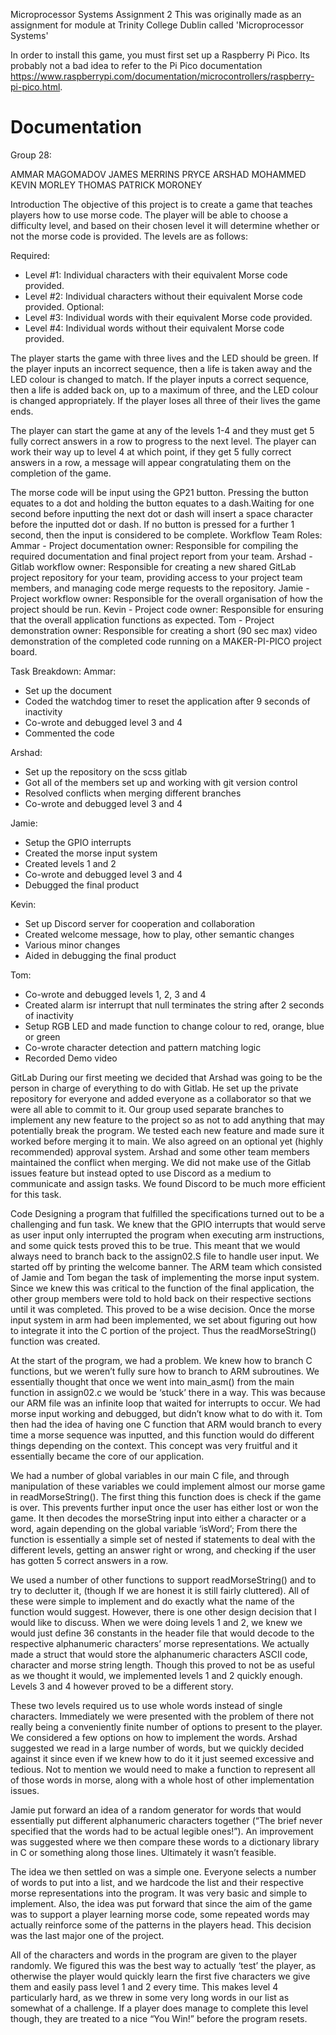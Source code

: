 Microprocessor Systems
Assignment 2
This was originally made as an assignment for module at Trinity College Dublin called 'Microprocessor Systems' 




In order to install this game, you must first set up a Raspberry Pi Pico. 
Its probably not a bad idea to refer to the Pi Pico documentation https://www.raspberrypi.com/documentation/microcontrollers/raspberry-pi-pico.html.




# Documentation 

Group 28:


AMMAR MAGOMADOV
JAMES MERRINS PRYCE
ARSHAD MOHAMMED
KEVIN MORLEY
THOMAS PATRICK MORONEY

Introduction
The objective of this project is to create a game that teaches players how to use morse code. The player will be able to choose a difficulty level, and based on their chosen level  it will determine whether or not the morse code is provided.  The levels are as follows:


Required:
* Level #1: Individual characters with their equivalent Morse code provided.
* Level #2: Individual characters without their equivalent Morse code provided.
Optional:
* Level #3: Individual words with their equivalent Morse code provided.
* Level #4: Individual words without their equivalent Morse code provided.


The player starts the game with three lives and the LED should be green. If the player inputs an incorrect sequence, then a life is taken away and the LED colour is changed to match. If the player inputs a correct sequence, then a life is added back on, up to a maximum of three, and the LED colour is changed appropriately. If the player loses all three of their lives  the game ends.


The player can start the game at any of the  levels 1-4 and they must get 5 fully correct answers in a row to progress to the next level. The player can work their way up to level 4 at which point, if they get 5 fully correct answers in a row, a message will appear congratulating them on the completion of the game.


The morse code will be input using the GP21 button. Pressing the button equates to a dot and holding the button equates to a dash.Waiting for one second before inputting the next dot or dash will insert a space character before the inputted dot or dash. If no button is pressed for a further 1 second, then the input is considered to be complete. 
Workflow
Team Roles:
Ammar - Project documentation owner:
Responsible for compiling the required documentation and final project report from your team.
Arshad - Gitlab workflow owner:
Responsible for creating a new shared GitLab project repository for your team, providing access to your project team members, and managing code merge requests to the repository.
Jamie - Project workflow owner:
Responsible for the overall organisation of how the project should be run.
Kevin - Project code owner:
Responsible for ensuring that the overall application functions as expected.
Tom - Project demonstration owner:
Responsible for creating a short (90 sec max) video demonstration of the completed code running on a MAKER-PI-PICO project board.




Task Breakdown:
Ammar:
* Set up the document
* Coded the watchdog timer to reset the application after 9 seconds of inactivity
* Co-wrote and debugged level 3 and 4
* Commented the code






Arshad:
* Set up the repository on the scss gitlab
* Got all of the members set up and working with git version control
* Resolved conflicts when merging different branches
* Co-wrote and debugged level 3 and 4


Jamie: 
* Setup the GPIO interrupts
* Created the morse input system
* Created levels 1 and 2
* Co-wrote and debugged level 3 and 4
* Debugged the final product


Kevin:
* Set up Discord server for cooperation and collaboration
* Created welcome message, how to play, other semantic changes
* Various minor changes
* Aided in debugging the final product


Tom:
* Co-wrote and debugged levels 1, 2, 3 and 4
* Created alarm isr interrupt that null terminates the string after 2 seconds of inactivity
* Setup RGB LED and made function to change colour to red, orange, blue or green
* Co-wrote character detection and pattern matching logic
* Recorded Demo video


GitLab 
During our first meeting we decided that Arshad was going to be the person in charge of everything to do with Gitlab. He set up the private repository for everyone and added everyone as a collaborator so that we were all able to commit to it. Our group used separate branches to implement any new feature to the project so as not to add anything that may potentially break the program. We tested each new feature and made sure it worked before merging it to main. We also agreed on an optional yet (highly recommended) approval system. Arshad and some other team members maintained the conflict when merging.  We did not make use of the Gitlab issues feature but instead opted to use Discord as a medium to communicate and assign tasks. We found Discord to be much more efficient for this task. 


Code
Designing a program that fulfilled the specifications turned out to be a challenging and fun task. We knew that the GPIO interrupts that would serve as user input only interrupted the program when executing arm instructions, and some quick tests proved this to be true. This meant that we would always need to branch back to the assign02.S file to handle user input. We started off by printing the welcome banner. The ARM team which consisted of Jamie and Tom began the task of implementing the morse input system. Since we knew this was critical to the function of the final application, the other group members were told to hold back on their respective sections until it was completed. This proved to be a wise decision. Once the morse input system in arm had been implemented, we set about figuring out how to integrate it into the C portion of the project. Thus the readMorseString() function was created.


At the start of the program, we had a problem. We knew how to branch C functions, but we weren’t fully sure how to branch to ARM subroutines. We essentially thought that once we went into main_asm()  from the main function in assign02.c we would be ‘stuck’ there in a way. This was because our ARM file was an infinite loop that waited for interrupts to occur. We had morse input working and debugged, but didn’t know what to do with it. Tom then had the idea of having one C function that ARM would branch to every time a morse sequence was inputted, and this function would do different things depending on the context. This concept was very fruitful and it essentially became the core of our application.


We had a number of global variables in our main C file, and through manipulation of these variables we could implement almost our morse game in readMorseString(). The first thing this function does is check if the game is over. This prevents further input once the user has either lost or won the game. It then decodes the morseString input into either a character or a word, again depending on the global variable ‘isWord’; From there the function is essentially a simple set of nested if statements to deal with the different levels, getting an answer right or wrong, and checking if the user has gotten 5 correct answers in a row.


We used a number of other functions to support readMorseString() and to try to declutter it, (though If we are honest it is still fairly cluttered). All of these were simple to implement and do exactly what the name of the function would suggest. However, there is one other design decision that I would like to discuss. When we were doing levels 1 and 2, we knew we would just define 36 constants in the header file that would decode to the respective alphanumeric characters’ morse representations.
We actually made a struct that would store the alphanumeric characters ASCII code, character and morse string length. Though this proved to not be as useful as we thought it would, we implemented levels 1 and 2 quickly enough. Levels 3 and 4 however proved to be a different story. 


These two levels required us to use whole words instead of single characters. Immediately we were presented with the problem of there not really being a conveniently finite number of options to present to the player. We considered a few options on how to implement the words. Arshad suggested we read in a large number of words, but we quickly decided against it since even if we knew how to do it it just seemed excessive and tedious. Not to mention we would need to make a function to represent all of those words in morse, along with a whole host of other implementation issues.


Jamie put forward an idea of a random generator for words that would essentially put different alphanumeric characters together (“The brief never specified that the words had to be actual legible ones!”). An improvement was suggested where we then compare these words to a dictionary library in C or something along those lines. Ultimately it wasn’t feasible.


The idea we then settled on was a simple one. Everyone selects a number of words to put into a list, and we hardcode the list and their respective morse representations into the program. It was very basic and simple to implement. Also, the idea was put forward that since the aim of the game was to support a player learning morse code, some repeated words may actually reinforce some of the patterns in the players head. This decision was the last major one of the project.


All of the characters and words in the program are given to the player randomly. We figured this was the best way to actually ‘test’ the player, as otherwise the player would quickly learn the first five characters we give them and easily pass level 1 and 2 every time. This makes level 4 particularly hard, as we threw in some very long words in our list as somewhat of a challenge. If a player does manage to complete this level though, they are treated to a nice “You Win!” before the program resets.
